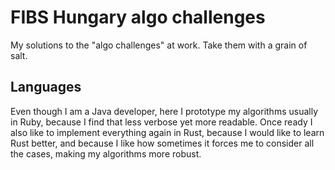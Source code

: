 # FIBS Hungary algo challenges

My solutions to the "algo challenges" at work. Take them with a grain of salt.

## Languages

Even though I am a Java developer, here I prototype my algorithms usually in Ruby, because I find that less verbose yet more readable. Once ready I also like to implement everything again in Rust, because I would like to learn Rust better, and because I like how sometimes it forces me to consider all the cases, making my algorithms more robust.
